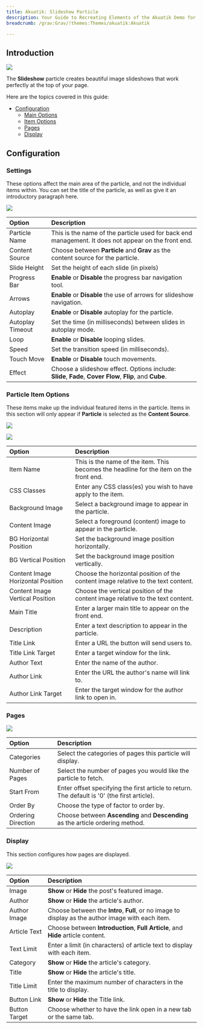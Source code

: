 ```yaml
---
title: Akuatik: Slideshow Particle
description: Your Guide to Recreating Elements of the Akuatik Demo for Grav
breadcrumb: /grav:Grav/!themes:Themes/akuatik:Akuatik

---
```


## Introduction

![](assets/particle_slideshow1.jpg)

The **Slideshow** particle creates beautiful image slideshows that work perfectly at the top of your page.

Here are the topics covered in this guide:

* [Configuration](#configuration)
    - [Main Options](#settings)
    - [Item Options](#particle-item-options)
    - [Pages](#pages)
    - [Display](#display)

## Configuration

### Settings

These options affect the main area of the particle, and not the individual items within. You can set the title of the particle, as well as give it an introductory paragraph here.

![](assets/particle_slideshow2.jpg)

| Option            | Description                                                                                               |
| :---------------- | :-------------------------------------------------------------------------------------------------------- |
| Particle Name     | This is the name of the particle used for back end management. It does not appear on the front end.       |
| Content Source    | Choose between **Particle** and **Grav** as the content source for the particle.                     |
| Slide Height      | Set the height of each slide (in pixels)                                                                  |
| Progress Bar      | **Enable** or **Disable** the progress bar navigation tool.                                               |
| Arrows            | **Enable** or **Disable** the use of arrows for slideshow navigation.                                 |
| Autoplay          | **Enable** or **Disable** autoplay for the particle.                                                      |
| Autoplay Timeout  | Set the time (in milliseconds) between slides in autoplay mode.                                           |
| Loop              | **Enable** or **Disable** looping slides.                                                                 |
| Speed             | Set the transition speed (in milliseconds).                                                               |
| Touch Move        | **Enable** or **Disable** touch movements.                                                                |
| Effect            | Choose a slideshow effect. Options include: **Slide**, **Fade**, **Cover Flow**, **Flip**, and **Cube**.  |

### Particle Item Options

These items make up the individual featured items in the particle. Items in this section will only appear if **Particle** is selected as the **Content Source**.

![](assets/particle_slideshow3.jpg)

![](assets/particle_slideshow4.jpg)

| Option                            | Description                                                                             |
| :----------------------           | :-------------------------------------------------------------------------------------- |
| Item Name                         | This is the name of the item. This becomes the headline for the item on the front end.  |
| CSS Classes                       | Enter any CSS class(es) you wish to have apply to the item.                             |
| Background Image                  | Select a background image to appear in the particle.                                    |
| Content Image                     | Select a foreground (content) image to appear in the particle.                          |
| BG Horizontal Position            | Set the background image position horizontally.                                         |
| BG Vertical Position              | Set the background image position vertically.                                           |
| Content Image Horizontal Position | Choose the horizontal position of the content image relative to the text content.       |
| Content Image Vertical Position   | Choose the vertical position of the content image relative to the text content.         |
| Main Title                        | Enter a larger main title to appear on the front end.                                   |
| Description                       | Enter a text description to appear in the particle.                                     |
| Title Link                        | Enter a URL the button will send users to.                                              |
| Title Link Target                 | Enter a target window for the link.                                                     |
| Author Text                       | Enter the name of the author.                                                           |
| Author Link                       | Enter the URL the author's name will link to.                                           |
| Author Link Target                | Enter the target window for the author link to open in.                                 |

### Pages

![](assets/particle_slideshow5.jpg)

| Option             | Description                                                                                  |
| :-----             | :-----                                                                                       |
| Categories         | Select the categories of pages this particle will display.                                   |
| Number of Pages    | Select the number of pages you would like the particle to fetch.                             |
| Start From         | Enter offset specifying the first article to return. The default is '0' (the first article). |
| Order By           | Choose the type of factor to order by.                                                       |
| Ordering Direction | Choose between **Ascending** and **Descending** as the article ordering method.              |

### Display

This section configures how pages are displayed.

![](assets/particle_slideshow6.jpg)

| Option        | Description                                                                                         |
| :------------ | :-------------------------------------------------------------------------------------------------- |
| Image         | **Show** or **Hide** the post's featured image.                                                     |
| Author        | **Show** or **Hide** the article's author.                                                          |
| Author Image  | Choose between the **Intro**, **Full**, or no image to display as the author image with each item.  |
| Article Text  | Choose between **Introduction**, **Full Article**, and **Hide** article content.                    |
| Text Limit    | Enter a limit (in characters) of article text to display with each item.                            |
| Category      | **Show** or **Hide** the article's category.                                                        |
| Title         | **Show** or **Hide** the article's title.                                                           |
| Title Limit   | Enter the maximum number of characters in the title to display.                                     |
| Button Link   | **Show** or **Hide** the Title link.                                                                |
| Button Target | Choose whether to have the link open in a new tab or the same tab.                                  |
